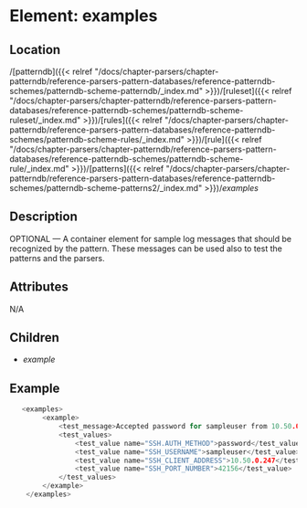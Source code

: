 ---
---
<!-- DISCLAIMER: This file is based on the syslog-ng Open Source Edition documentation https://github.com/balabit/syslog-ng-ose-guides/commit/2f4a52ee61d1ea9ad27cb4f3168b95408fddfdf2 and is used under the terms of The syslog-ng Open Source Edition Documentation License. The file has been modified by Axoflow. -->
# Element: examples


## Location

/[patterndb]({{< relref "/docs/chapter-parsers/chapter-patterndb/reference-parsers-pattern-databases/reference-patterndb-schemes/patterndb-scheme-patterndb/_index.md" >}})/[ruleset]({{< relref "/docs/chapter-parsers/chapter-patterndb/reference-parsers-pattern-databases/reference-patterndb-schemes/patterndb-scheme-ruleset/_index.md" >}})/[rules]({{< relref "/docs/chapter-parsers/chapter-patterndb/reference-parsers-pattern-databases/reference-patterndb-schemes/patterndb-scheme-rules/_index.md" >}})/[rule]({{< relref "/docs/chapter-parsers/chapter-patterndb/reference-parsers-pattern-databases/reference-patterndb-schemes/patterndb-scheme-rule/_index.md" >}})/[patterns]({{< relref "/docs/chapter-parsers/chapter-patterndb/reference-parsers-pattern-databases/reference-patterndb-schemes/patterndb-scheme-patterns2/_index.md" >}})/*examples*



## Description

OPTIONAL — A container element for sample log messages that should be recognized by the pattern. These messages can be used also to test the patterns and the parsers.



## Attributes

N/A



## Children

  - *example*


## Example

```c
   <examples>
        <example>
            <test_message>Accepted password for sampleuser from 10.50.0.247 port 42156 ssh2</test_message>
            <test_values>
                <test_value name="SSH.AUTH_METHOD">password</test_value>
                <test_value name="SSH_USERNAME">sampleuser</test_value>
                <test_value name="SSH_CLIENT_ADDRESS">10.50.0.247</test_value>
                <test_value name="SSH_PORT_NUMBER">42156</test_value>
            </test_values>
        </example>
    </examples>
```



